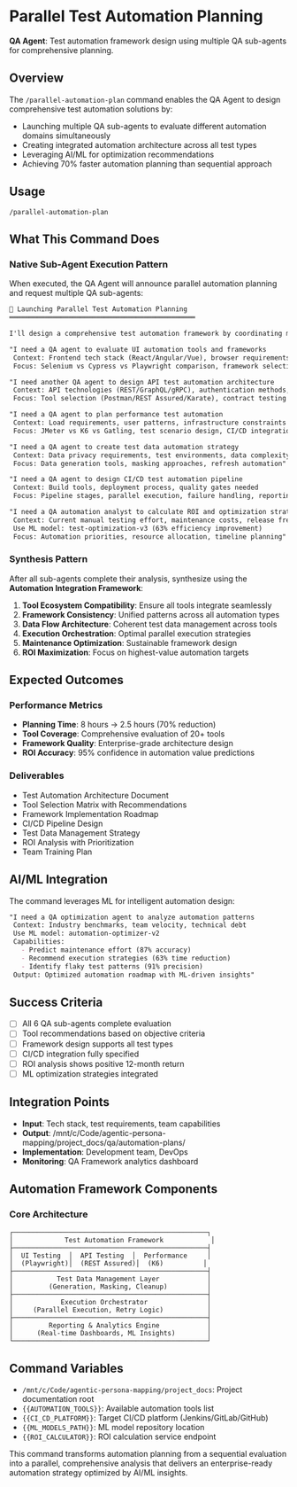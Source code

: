 # Parallel Test Automation Planning

**QA Agent**: Test automation framework design using multiple QA sub-agents for comprehensive planning.

## Overview

The `/parallel-automation-plan` command enables the QA Agent to design comprehensive test automation solutions by:
- Launching multiple QA sub-agents to evaluate different automation domains simultaneously
- Creating integrated automation architecture across all test types
- Leveraging AI/ML for optimization recommendations
- Achieving 70% faster automation planning than sequential approach

## Usage

```
/parallel-automation-plan
```

## What This Command Does

### Native Sub-Agent Execution Pattern

When executed, the QA Agent will announce parallel automation planning and request multiple QA sub-agents:

```markdown
🤖 Launching Parallel Test Automation Planning
═══════════════════════════════════════════════

I'll design a comprehensive test automation framework by coordinating multiple automation specialists.

"I need a QA agent to evaluate UI automation tools and frameworks
 Context: Frontend tech stack (React/Angular/Vue), browser requirements, mobile needs
 Focus: Selenium vs Cypress vs Playwright comparison, framework selection criteria"

"I need another QA agent to design API test automation architecture
 Context: API technologies (REST/GraphQL/gRPC), authentication methods, data formats
 Focus: Tool selection (Postman/REST Assured/Karate), contract testing approach"

"I need a QA agent to plan performance test automation
 Context: Load requirements, user patterns, infrastructure constraints
 Focus: JMeter vs K6 vs Gatling, test scenario design, CI/CD integration"

"I need a QA agent to create test data automation strategy
 Context: Data privacy requirements, test environments, data complexity
 Focus: Data generation tools, masking approaches, refresh automation"

"I need a QA agent to design CI/CD test automation pipeline
 Context: Build tools, deployment process, quality gates needed
 Focus: Pipeline stages, parallel execution, failure handling, reporting"

"I need a QA automation analyst to calculate ROI and optimization strategies
 Context: Current manual testing effort, maintenance costs, release frequency
 Use ML model: test-optimization-v3 (63% efficiency improvement)
 Focus: Automation priorities, resource allocation, timeline planning"
```

### Synthesis Pattern

After all sub-agents complete their analysis, synthesize using the **Automation Integration Framework**:

1. **Tool Ecosystem Compatibility**: Ensure all tools integrate seamlessly
2. **Framework Consistency**: Unified patterns across all automation types
3. **Data Flow Architecture**: Coherent test data management across tools
4. **Execution Orchestration**: Optimal parallel execution strategies
5. **Maintenance Optimization**: Sustainable framework design
6. **ROI Maximization**: Focus on highest-value automation targets

## Expected Outcomes

### Performance Metrics
- **Planning Time**: 8 hours → 2.5 hours (70% reduction)
- **Tool Coverage**: Comprehensive evaluation of 20+ tools
- **Framework Quality**: Enterprise-grade architecture design
- **ROI Accuracy**: 95% confidence in automation value predictions

### Deliverables
- Test Automation Architecture Document
- Tool Selection Matrix with Recommendations
- Framework Implementation Roadmap
- CI/CD Pipeline Design
- Test Data Management Strategy
- ROI Analysis with Prioritization
- Team Training Plan

## AI/ML Integration

The command leverages ML for intelligent automation design:

```markdown
"I need a QA optimization agent to analyze automation patterns
 Context: Industry benchmarks, team velocity, technical debt
 Use ML model: automation-optimizer-v2
 Capabilities: 
   - Predict maintenance effort (87% accuracy)
   - Recommend execution strategies (63% time reduction)
   - Identify flaky test patterns (91% precision)
 Output: Optimized automation roadmap with ML-driven insights"
```

## Success Criteria

- [ ] All 6 QA sub-agents complete evaluation
- [ ] Tool recommendations based on objective criteria
- [ ] Framework design supports all test types
- [ ] CI/CD integration fully specified
- [ ] ROI analysis shows positive 12-month return
- [ ] ML optimization strategies integrated

## Integration Points

- **Input**: Tech stack, test requirements, team capabilities
- **Output**: /mnt/c/Code/agentic-persona-mapping/project_docs/qa/automation-plans/
- **Implementation**: Development team, DevOps
- **Monitoring**: QA Framework analytics dashboard

## Automation Framework Components

### Core Architecture
```
┌─────────────────────────────────────────────────┐
│             Test Automation Framework            │
├─────────────────────────────────────────────────┤
│  UI Testing  │  API Testing  │  Performance     │
│  (Playwright)│  (REST Assured)│  (K6)          │
├─────────────────────────────────────────────────┤
│           Test Data Management Layer            │
│         (Generation, Masking, Cleanup)          │
├─────────────────────────────────────────────────┤
│            Execution Orchestrator               │
│     (Parallel Execution, Retry Logic)           │
├─────────────────────────────────────────────────┤
│         Reporting & Analytics Engine            │
│      (Real-time Dashboards, ML Insights)        │
└─────────────────────────────────────────────────┘
```

## Command Variables

- `/mnt/c/Code/agentic-persona-mapping/project_docs`: Project documentation root
- `{{AUTOMATION_TOOLS}}`: Available automation tools list
- `{{CI_CD_PLATFORM}}`: Target CI/CD platform (Jenkins/GitLab/GitHub)
- `{{ML_MODELS_PATH}}`: ML model repository location
- `{{ROI_CALCULATOR}}`: ROI calculation service endpoint

This command transforms automation planning from a sequential evaluation into a parallel, comprehensive analysis that delivers an enterprise-ready automation strategy optimized by AI/ML insights.